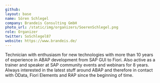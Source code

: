 ```yaml
---
github: 
layout: base
name: Sören Schlegel
company: Brandeis Consulting GmbH
photo_url: /static/img/organizers/SoerenSchlegel.png
role: Organizer
twitter: SoSchlegel87
website: https://www.brandeis.de/
---
```


Technician with enthusiasm for new technologies with more than 10 years of experience in ABAP development from SAP GUI to Fiori. Also active as a trainer and speaker at SAP community events and webinars for 8 years. Always interested in the latest stuff around ABAP and therefore in contact with OData, Fiori Elements and RAP since the beginning of time.